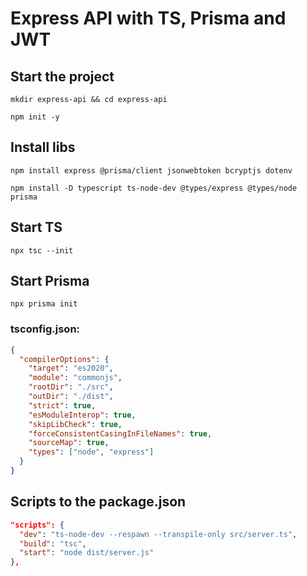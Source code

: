 # Express API with TS, Prisma and JWT

## Start the project

```shell
mkdir express-api && cd express-api
```

```shell
npm init -y
```

## Install libs

```shell
npm install express @prisma/client jsonwebtoken bcryptjs dotenv
```

```shell
npm install -D typescript ts-node-dev @types/express @types/node prisma
```
## Start TS

```shell
npx tsc --init
```

## Start Prisma

```shell
npx prisma init
```

### tsconfig.json:

```json
{
  "compilerOptions": {
    "target": "es2020",
    "module": "commonjs",
    "rootDir": "./src",
    "outDir": "./dist",
    "strict": true,
    "esModuleInterop": true,
    "skipLibCheck": true,
    "forceConsistentCasingInFileNames": true,
    "sourceMap": true,
    "types": ["node", "express"]
  }
}
```

## Scripts to the package.json

```json
"scripts": {
  "dev": "ts-node-dev --respawn --transpile-only src/server.ts",
  "build": "tsc",
  "start": "node dist/server.js"
},
```
